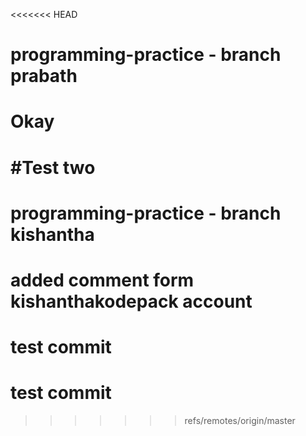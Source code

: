 <<<<<<< HEAD
# programming-practice - branch prabath
# Okay
#Test two
=======
# programming-practice - branch kishantha
# added comment form kishanthakodepack account
# test commit
# test commit
>>>>>>> refs/remotes/origin/master
